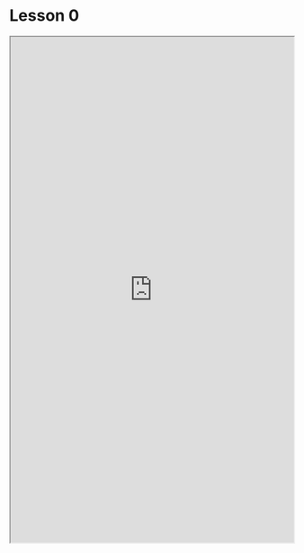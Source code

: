 # Lesson 0


<iframe src="https://view.officeapps.live.com/op/embed.aspx?src=https://github.com/FullToker/Geo-Information/blob/main/src/Lesson%200.docx" width="100%" height="900px">
</iframe>